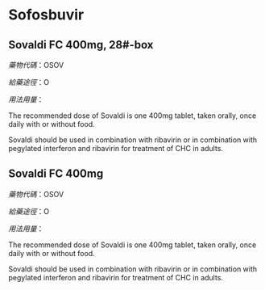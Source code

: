 # Sofosbuvir

## Sovaldi FC 400mg, 28\#-box

_藥物代碼_：OSOV

_給藥途徑_：O

_用法用量_：

The recommended dose of Sovaldi is one 400mg tablet, taken orally, once daily with or without food.

Sovaldi should be used in combination with ribavirin or in combination with pegylated interferon and ribavirin for treatment of CHC in adults.

## Sovaldi FC 400mg

_藥物代碼_：OSOV

_給藥途徑_：O

_用法用量_：

The recommended dose of Sovaldi is one 400mg tablet, taken orally, once daily with or without food.

Sovaldi should be used in combination with ribavirin or in combination with pegylated interferon and ribavirin for treatment of CHC in adults.

